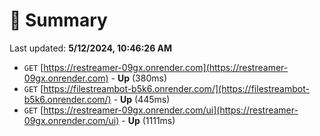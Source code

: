 # 📖 Summary
Last updated: **5/12/2024, 10:46:26 AM**

- `GET` [https://restreamer-09gx.onrender.com](https://restreamer-09gx.onrender.com) - **Up** (380ms)
- `GET` [https://filestreambot-b5k6.onrender.com/](https://filestreambot-b5k6.onrender.com/) - **Up** (445ms)
- `GET` [https://restreamer-09gx.onrender.com/ui](https://restreamer-09gx.onrender.com/ui) - **Up** (1111ms)
